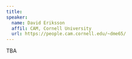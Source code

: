 ```yaml
---
title: 
speaker:
  name: David Eriksson
  affil: CAM, Cornell University
  url: https://people.cam.cornell.edu/~dme65/
---
```


TBA